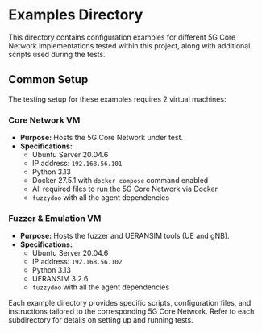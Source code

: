 # Examples Directory

This directory contains configuration examples for different 5G Core Network implementations tested within this project, along with additional scripts used during the tests.

## Common Setup

The testing setup for these examples requires 2 virtual machines:

### Core Network VM

- **Purpose:** Hosts the 5G Core Network under test.
- **Specifications:**
  - Ubuntu Server 20.04.6
  - IP address: `192.168.56.101`
  - Python 3.13
  - Docker 27.5.1 with `docker compose` command enabled
  - All required files to run the 5G Core Network via Docker
  - `fuzzydoo` with all the agent dependencies

### Fuzzer & Emulation VM

- **Purpose:** Hosts the fuzzer and UERANSIM tools (UE and gNB).
- **Specifications:**
  - Ubuntu Server 20.04.6
  - IP address: `192.168.56.102`
  - Python 3.13
  - UERANSIM 3.2.6
  - `fuzzydoo` with all the agent dependencies

Each example directory provides specific scripts, configuration files, and instructions tailored to the corresponding 5G Core Network. Refer to each subdirectory for details on setting up and running tests.
